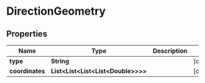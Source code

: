 

# DirectionGeometry


## Properties

Name | Type | Description | Notes
------------ | ------------- | ------------- | -------------
**type** | **String** |  |  [optional]
**coordinates** | **List&lt;List&lt;List&lt;List&lt;Double&gt;&gt;&gt;&gt;** |  |  [optional]



